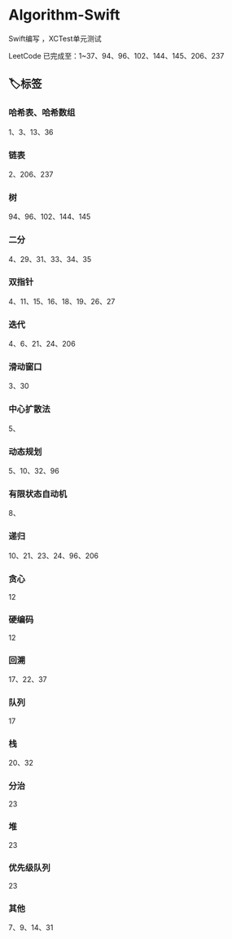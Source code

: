 # Algorithm-Swift
Swift编写 ，XCTest单元测试   

LeetCode 已完成至：1~37、94、96、102、144、145、206、237

## 🏷标签

### 哈希表、哈希数组
1、3、13、36

### 链表
2、206、237

### 树
94、96、102、144、145

### 二分
4、29、31、33、34、35

### 双指针
4、11、15、16、18、19、26、27

### 迭代
4、6、21、24、206

### 滑动窗口
3、30

### 中心扩散法
5、

### 动态规划
5、10、32、96

### 有限状态自动机
8、

### 递归
10、21、23、24、96、206

### 贪心
12

### 硬编码
12

### 回溯
17、22、37

### 队列
17

### 栈
20、32

### 分治
23

### 堆
23

### 优先级队列
23

### 其他
7、9、14、31
